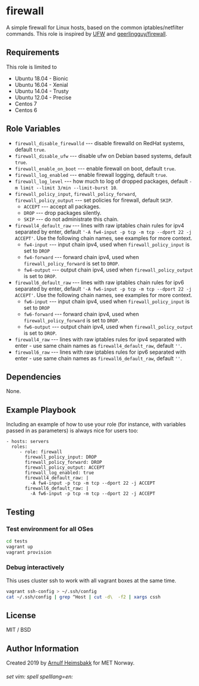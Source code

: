 firewall
=========

A simple firewall for Linux hosts, based on the common iptables/netfilter commands. This role is inspired by [UFW](https://en.wikipedia.org/wiki/Uncomplicated_Firewall "Uncomplicated Firewall") and [geerlingguy/firewall](https://github.com/geerlingguy/ansible-role-firewall).

Requirements
------------

This role is limited to

* Ubuntu 18.04 - Bionic
* Ubuntu 16.04 - Xenial
* Ubuntu 14.04 - Trusty
* Ubuntu 12.04 - Precise
* Centos 7
* Centos 6

Role Variables
--------------

* `firewall_disable_firewalld` --- disable firewalld on RedHat systems, default `true`.
* `firewall_disable_ufw` --- disable ufw on Debian based systems, default `true`.
* `firewall_enable_on_boot` --- enable firewall on boot, default `true`.
* `firewall_log_enabled` --- enable firewall logging, default `true`.
* `firewall_log_level` --- how much to log of dropped packages, default `-m limit --limit 3/min --limit-burst 10`.
* `firewall_policy_input`, `firewall_policy_forward`, `firewall_policy_output` --- set policies for firewall, default `SKIP`.
  * `ACCEPT` --- accept all packages.
  * `DROP` --- drop packages silently.
  * `SKIP` --- do not administrate this chain.
* `firewall4_default_raw` --- lines with raw iptables chain rules for ipv4 separated by enter, default `'-A fw4-input -p tcp -m tcp --dport 22 -j ACCEPT'`.
    Use the following chain names, see examples for more context.
    * `fw4-input` --- input chain ipv4, used when `firewall_policy_input` is set to `DROP`
    * `fw4-forward` --- forward chain ipv4, used when `firewall_policy_forward` is set to `DROP`.
    * `fw4-output` --- output chain ipv4, used when `firewall_policy_output` is set to `DROP`.
* `firewall6_default_raw` --- lines with raw iptables chain rules for ipv6 separated by enter, default `'-A fw6-input -p tcp -m tcp --dport 22 -j ACCEPT'`.
    Use the following chain names, see examples for more context.
    * `fw6-input` --- input chain ipv4, used when `firewall_policy_input` is set to `DROP`
    * `fw6-forward` --- forward chain ipv4, used when `firewall_policy_forward` is set to `DROP`.
    * `fw6-output` --- output chain ipv4, used when `firewall_policy_output` is set to `DROP`.
* `firewall4_raw` --- lines with raw iptables rules for ipv4 separated with enter - use same chain names as `firewall4_default_raw`, default `''`.
* `firewall6_raw` --- lines with raw iptables rules for ipv6 separated with enter - use same chain names as `firewall6_default_raw`, default `''`.


Dependencies
------------

None.

Example Playbook
----------------

Including an example of how to use your role (for instance, with variables passed in as parameters) is always nice for users too:

    - hosts: servers
      roles:
         - role: firewall
           firewall_policy_input: DROP
           firewall_policy_forward: DROP
           firewall_policy_output: ACCEPT
           firewall_log_enabled: true
           firewall4_default_raw: |
             -A fw4-input -p tcp -m tcp --dport 22 -j ACCEPT
           firewall6_default_raw: |
             -A fw6-input -p tcp -m tcp --dport 22 -j ACCEPT

Testing
-------

### Test environment for all OSes

```bash
cd tests
vagrant up
vagrant provision
```

### Debug interactively

This uses cluster ssh to work with all vagrant boxes at the same time.

```bash
vagrant ssh-config > ~/.ssh/config
cat ~/.ssh/config | grep ^Host | cut -d\  -f2 | xargs cssh
```

License
-------

MIT / BSD

Author Information
------------------

Created 2019 by [Arnulf Heimsbakk](mailto:arnulf.heimsbakk@met.no) for MET Norway.

###### set vim: spell spelllang=en:
